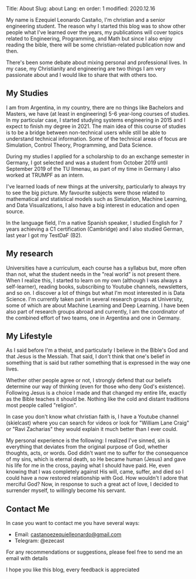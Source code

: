 Title: About
Slug: about
Lang: en
order: 1
modified: 2020.12.16

My name is Ezequiel Leonardo Castaño, I'm christian and a senior engineering student. The reason why I started this blog was to show other people what I've learned over the years, my publications will cover topics related to Engineering, Programming, and Math but since I also enjoy reading the bible, there will be some christian-related publication now and then.

There's been some debate about mixing personal and professional lives. In my case, my Christianity and engineering are two things I am very passionate about and I would like to share that with others too.

## My Studies

I am from Argentina, in my country, there are no things like Bachelors and Masters, we have (at least in engineering) 5-6 year-long courses of studies. In my particular case, I started studying systems engineering in 2015 and I expect to finish my degree in 2021. The main idea of this course of studies is to be a bridge between non-technical users while still be able to understand technical information. Some of the technical areas of focus are Simulation, Control Theory, Programming, and Data Science.

During my studies I applied for a scholarship to do an exchange semester in Germany, I got selected and was a student from October 2019 until September 2019 of the TU Ilmenau, as part of my time in Germany I also worked at TRUMPF as an intern.

I've learned loads of new things at the university, particularly to always try to see the big picture. My favourite subjects were those related to mathematical and statistical models such as Simulation, Machine Learning, and Data Visualizations, I also have a big interest in education and open source.

In the language field, I'm a native Spanish speaker, I studied English for 7 years achieving a C1 certification (Cambridge) and I also studied German, last year I got my TestDaF (B2).

## My research

Universities have a curriculum, each course has a syllabus but, more often than not, what the student needs in the "real world" is not present there. When I realize this, I started to learn on my own (although I was always a self-learner), reading books, subscribing to Youtube channels, newsletters, and so on. I discover a lot of things but what I'm most interested in is Data Science. I'm currently taken part in several research groups at University, some of which are about Machine Learning and Deep Learning. I have been also part of research groups abroad and currently, I am the coordinator of the combined effort of two teams, one in Argentina and one in Germany.

## My Lifestyle

As I said before I'm a theist, and particularly I believe in the Bible's God and that Jesus is the Messiah. That said, I don't think that one's belief in something that is said but rather something that is expressed in the way one lives.

Whether other people agree or not, I strongly defend that our beliefs determine our way of thinking (even for those who deny God's existence). Following Jesus is a choice I made and that changed my entire life, exactly as the Bible teaches it should be. Nothing like the cold and distant traditions most people called "religion".

In case you don't know what christian faith is, I have a Youtube channel (skielcast) where you can search for videos or look for "William Lane Craig" or "Ravi Zacharias" they would explain it much better than I ever could.

My personal experience is the following: I realized I've sinned, sin is everything that deviates from the original purpose of God, whether thoughts, acts, or words. God didn't want me to suffer for the consequence of my sins, which is eternal death, so He became human (Jesus) and gave his life for me in the cross, paying what I should have paid. He, even knowing that I was completely against His will, came, suffer, and died so I could have a now restored relationship with God. How wouldn't I adore that merciful God? Now, in response to such a great act of love, I decided to surrender myself, to willingly become his servant.

## Contact Me

In case you want to contact me you have several ways:

- Email: castanoezequielleonardo@gmail.com
- Telegram: @ezecast

For any recommendations or suggestions, please feel free to send me an email with details

I hope you like this blog, every feedback is appreciated
